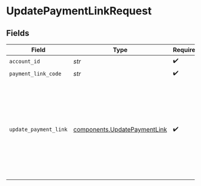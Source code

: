 # UpdatePaymentLinkRequest


## Fields

| Field                                                                                                             | Type                                                                                                              | Required                                                                                                          | Description                                                                                                       | Example                                                                                                           |
| ----------------------------------------------------------------------------------------------------------------- | ----------------------------------------------------------------------------------------------------------------- | ----------------------------------------------------------------------------------------------------------------- | ----------------------------------------------------------------------------------------------------------------- | ----------------------------------------------------------------------------------------------------------------- |
| `account_id`                                                                                                      | *str*                                                                                                             | :heavy_check_mark:                                                                                                | N/A                                                                                                               |                                                                                                                   |
| `payment_link_code`                                                                                               | *str*                                                                                                             | :heavy_check_mark:                                                                                                | N/A                                                                                                               | uc7ZYKrMhi                                                                                                        |
| `update_payment_link`                                                                                             | [components.UpdatePaymentLink](../../models/components/updatepaymentlink.md)                                      | :heavy_check_mark:                                                                                                | N/A                                                                                                               | {<br/>"amount": {<br/>"currency": "USD",<br/>"value": 12099<br/>},<br/>"customer": {<br/>"requirePhone": true,<br/>"requireAddress": true<br/>}<br/>} |